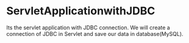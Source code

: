 # ServletApplicationwithJDBC
Its the servlet application with JDBC connection. We will create a connection of JDBC in Servlet and save our data in database(MySQL). 
